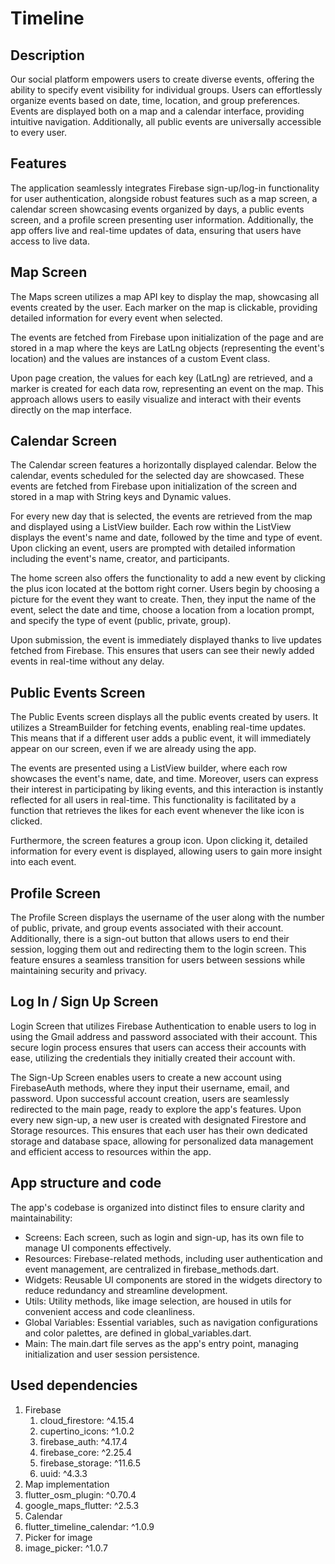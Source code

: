 # Timeline

## Description
Our social platform empowers users to create diverse events, offering the ability to specify event visibility for individual groups. Users can effortlessly organize events based on date, time, location, and group preferences. Events are displayed both on a map and a calendar interface, providing intuitive navigation. Additionally, all public events are universally accessible to every user.

## Features
The application seamlessly integrates Firebase sign-up/log-in functionality for user authentication, alongside robust features such as a map screen, a calendar screen showcasing events organized by days, a public events screen, and a profile screen presenting user information. Additionally, the app offers live and real-time updates of data, ensuring that users have access to live data.

## Map Screen
The Maps screen utilizes a map API key to display the map, showcasing all events created by the user. Each marker on the map is clickable, providing detailed information for every event when selected.

The events are fetched from Firebase upon initialization of the page and are stored in a map where the keys are LatLng objects (representing the event's location) and the values are instances of a custom Event class.

Upon page creation, the values for each key (LatLng) are retrieved, and a marker is created for each data row, representing an event on the map. This approach allows users to easily visualize and interact with their events directly on the map interface.

## Calendar Screen
The Calendar screen features a horizontally displayed calendar. Below the calendar, events scheduled for the selected day are showcased. These events are fetched from Firebase upon initialization of the screen and stored in a map with String keys and Dynamic values.

For every new day that is selected, the events are retrieved from the map and displayed using a ListView builder. Each row within the ListView displays the event's name and date, followed by the time and type of event. Upon clicking an event, users are prompted with detailed information including the event's name, creator, and participants.

The home screen also offers the functionality to add a new event by clicking the plus icon located at the bottom right corner. Users begin by choosing a picture for the event they want to create. Then, they input the name of the event, select the date and time, choose a location from a location prompt, and specify the type of event (public, private, group).

Upon submission, the event is immediately displayed thanks to live updates fetched from Firebase. This ensures that users can see their newly added events in real-time without any delay.

## Public Events Screen
The Public Events screen displays all the public events created by users. It utilizes a StreamBuilder for fetching events, enabling real-time updates. This means that if a different user adds a public event, it will immediately appear on our screen, even if we are already using the app.

The events are presented using a ListView builder, where each row showcases the event's name, date, and time. Moreover, users can express their interest in participating by liking events, and this interaction is instantly reflected for all users in real-time. This functionality is facilitated by a function that retrieves the likes for each event whenever the like icon is clicked.

Furthermore, the screen features a group icon. Upon clicking it, detailed information for every event is displayed, allowing users to gain more insight into each event.

## Profile Screen

The Profile Screen displays the username of the user along with the number of public, private, and group events associated with their account. Additionally, there is a sign-out button that allows users to end their session, logging them out and redirecting them to the login screen. This feature ensures a seamless transition for users between sessions while maintaining security and privacy.

## Log In / Sign Up Screen
Login Screen that utilizes Firebase Authentication to enable users to log in using the Gmail address and password associated with their account. This secure login process ensures that users can access their accounts with ease, utilizing the credentials they initially created their account with.

The Sign-Up Screen enables users to create a new account using FirebaseAuth methods, where they input their username, email, and password. Upon successful account creation, users are seamlessly redirected to the main page, ready to explore the app's features.
Upon every new sign-up, a new user is created with designated Firestore and Storage resources. This ensures that each user has their own dedicated storage and database space, allowing for personalized data management and efficient access to resources within the app.

## App structure and code

The app's codebase is organized into distinct files to ensure clarity and maintainability:

* Screens: Each screen, such as login and sign-up, has its own file to manage UI components effectively. <br />
* Resources: Firebase-related methods, including user authentication and event management, are centralized in firebase_methods.dart.<br />
* Widgets: Reusable UI components are stored in the widgets directory to reduce redundancy and streamline development.<br />
* Utils: Utility methods, like image selection, are housed in utils for convenient access and code cleanliness.<br />
* Global Variables: Essential variables, such as navigation configurations and color palettes, are defined in global_variables.dart.<br />
* Main: The main.dart file serves as the app's entry point, managing initialization and user session persistence.<br />

## Used dependencies
 1. Firebase
    1. cloud_firestore: ^4.15.4
    2. cupertino_icons: ^1.0.2
    3. firebase_auth: ^4.17.4
    4. firebase_core: ^2.25.4
    5. firebase_storage: ^11.6.5
    6. uuid: ^4.3.3
2. Map implementation
  1. flutter_osm_plugin: ^0.70.4
  2. google_maps_flutter: ^2.5.3
3. Calendar 
  1. flutter_timeline_calendar: ^1.0.9
4. Picker for image
  1. image_picker: ^1.0.7

